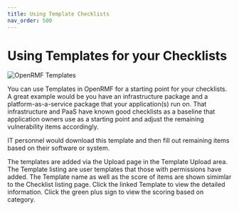 ```yaml
---
title: Using Template Checklists
nav_order: 500
---
```


# Using Templates for your Checklists

![OpenRMF Templates](/assets/templates.png)

You can use Templates in OpenRMF for a starting point for your checklists. A great example would be you have an infrastructure package and a platform-as-a-service package that your application(s) run on. That infrastructure and PaaS have known good checklists as a baseline that application owners use as a starting point and adjust the remaining vulnerability items accordingly. 

IT personnel would download this template and then fill out remaining items based on their software or system.


The templates are added via the Upload page in the Template Upload area. The Template listing are user templates that those with permissions have added. The Template name as well as the score of items are shown simimlar to the Checklist listing page. Click the linked Template to view the detailed information. Click the green plus sign to view the scoring based on category. 